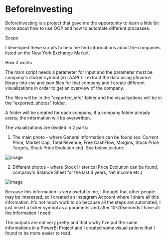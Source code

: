 # BeforeInvesting

BeforeInvesting is a project that gave me the opportunity to learn a little bit more about how to use OOP and how to automate different processes.

Scope

I developed these scripts to help me find informations about the companies listed on the New York Exchange Market.

How it works

The main script needs a parameter for input and the parameter must be company's sticker symbol (ex: AAPL).
I extract the data using yfinance library into csv and json files for that company and I create different visualizations in order to get an overview of the company.

The files will be in the "exported_info" folder and the visualizations will be in the "exported_photos" folder.

A folder will be created for each company, if a company folder already exists, the information will be overwritten.

The visualizations are divided in 2 parts:
1. The main photo - where General Information can be found (ex: Current Price, Market Cap, Total Revenue, Free CashFlow, Margins, Stock Price Targets, Stock Price Evolution etc). See below picture:

![image](https://user-images.githubusercontent.com/40692414/199305054-b30d26a7-85df-4854-aa36-a26cde426625.png)

2. Different photos - where Stock Historical Price Evolution can be found, company's Balance Sheet for the last 4 years, Net income etc.)

![image](https://user-images.githubusercontent.com/40692414/199305158-23d3f3e5-1424-4b82-9e6b-8336c90cfb52.png)


Because this information is very useful to me, I thought that other people may be interested, so I created an Instagram Account where I share all this information. It's not much work to do because all the steps are automated, I just insert a ticker symbol as a parameter and after 10-20seconds I have all the information I need.

The outputs are not very pretty and that's why I've put the same informations in a PowerBI Project and I created some visualizations that I found to be more easier to read.
